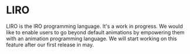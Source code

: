 # LIRO

LIRO is the IRO programming language. It's a work in progress. We would like to enable users to go beyond default animations by empowering them with an animation programming language. We will start working on this feature after our first release in may.